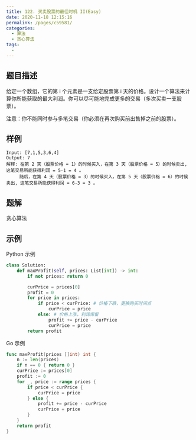 ```yaml
---
title: 122. 买卖股票的最佳时机 II(Easy)
date: 2020-11-18 12:15:16
permalink: /pages/c59581/
categories: 
  - 算法
  - 贪心算法
tags: 
  - 
---
```


## 题目描述

给定一个数组，它的第 i 个元素是一支给定股票第 i 天的价格。设计一个算法来计算你所能获取的最大利润。你可以尽可能地完成更多的交易（多次买卖一支股票）。

注意：你不能同时参与多笔交易（你必须在再次购买前出售掉之前的股票）。

## 样例

```
Input: [7,1,5,3,6,4]
Output: 7
解释: 在第 2 天（股票价格 = 1）的时候买入，在第 3 天（股票价格 = 5）的时候卖出, 这笔交易所能获得利润 = 5-1 = 4 。
     随后，在第 4 天（股票价格 = 3）的时候买入，在第 5 天（股票价格 = 6）的时候卖出, 这笔交易所能获得利润 = 6-3 = 3 。
```

## 题解

贪心算法

## 示例

Python 示例

```python
class Solution:
    def maxProfit(self, prices: List[int]) -> int:
        if not prices: return 0

        curPrice = prices[0]
        profit = 0
        for price in prices:
            if price < curPrice: # 价格下跌，更换购买时间点
                curPrice = price
            else: # 价格上涨，利润保留
                profit += price - curPrice
                curPrice = price 
        return profit
```

Go 示例

```go
func maxProfit(prices []int) int {
    n := len(prices)
    if n == 0 { return 0 }
    curPrice := prices[0]
    profit := 0
    for _, price := range prices {
        if price < curPrice {
            curPrice = price
        } else {
            profit += price - curPrice
            curPrice = price
        }
    }
    return profit
}
```

